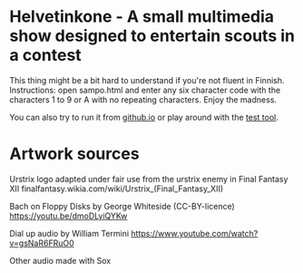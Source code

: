 # Helvetinkone - A small multimedia show designed to entertain scouts in a contest

This thing might be a bit hard to understand if you're not fluent in Finnish.
Instructions: open sampo.html and enter any six character code with the characters 1 to 9 or A with no repeating characters. Enjoy the madness.

You can also try to run it from [github.io](http://purrrrrr.github.io/helvetinkone/sampo.html "Demo") 
or play around with the [test tool](http://purrrrrr.github.io/helvetinkone/sampo-test.html).

# Artwork sources

Urstrix logo adapted under fair use from the urstrix enemy in Final Fantasy XII
finalfantasy.wikia.com/wiki/Urstrix_(Final_Fantasy_XII)

Bach on Floppy Disks by George Whiteside (CC-BY-licence)
https://youtu.be/dmoDLyiQYKw

Dial up audio by William Termini
https://www.youtube.com/watch?v=gsNaR6FRuO0

Other audio made with Sox
